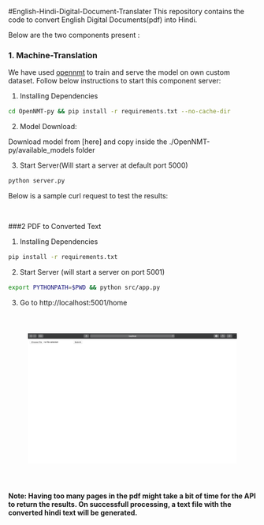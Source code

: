 #English-Hindi-Digital-Document-Translater
This repository contains the code to convert English Digital Documents(pdf) into Hindi. 

Below are the two components present :

### 1. Machine-Translation
We have used [opennmt](https://github.com/OpenNMT/OpenNMT-py) to train and serve the model on own custom dataset. Follow below instructions
to start this component server:

1. Installing Dependencies
```bash
cd OpenNMT-py && pip install -r requirements.txt --no-cache-dir
```

2. Model Download:

Download model from [here] and copy inside the ./OpenNMT-py/available_models folder

3. Start Server(Will start a server at default port 5000)

```bash
python server.py
```

Below is a sample curl request to test the results:

``` ```


###2 PDF to Converted Text

1. Installing Dependencies

```bash
pip install -r requirements.txt
```

2. Start Server (will start a server on port 5001)

```bash
export PYTHONPATH=$PWD && python src/app.py
```

3. Go to http://localhost:5001/home

<center style="padding: 40px"><img width="100%" height="50%" src="./static/images/server_demo.png" /></center>

**Note: Having too many pages in the pdf might take a bit of time for the API to return the results. On successfull processing, a text 
file with the converted hindi text will be generated.**




